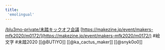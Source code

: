 ```yaml
---
title:
 'emolingual'
---
```


[/blu3mo-private/未踏キックオフ会議](https://scrapbox.io/blu3mo-private/未踏キックオフ会議)
[https://makezine.jp/event/makers-mfk2020/m0172/](https://makezine.jp/event/makers-mfk2020/m0172/)
#絵文字
#未踏2020
[[@BUTIYO]] [[@ka_cactus_maker]] [[@snyk0o0]]
